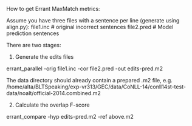 How to get Errant MaxMatch metrics:

Assume you have three files with a sentence per line (generate using align.py):
file1.inc # original incorrect sentences
file2.pred # Model prediction sentences

There are two stages:

1) Generate the edits files

errant_parallel -orig file1.inc -cor file2.pred -out edits-pred.m2

The data directory should already contain a prepared .m2 file, e.g. /home/alta/BLTSpeaking/exp-vr313/GEC/data/CoNLL-14/conll14st-test-data/noalt/official-2014.combined.m2

2) Calculate the overlap F-score

errant_compare -hyp edits-pred.m2 -ref above.m2
